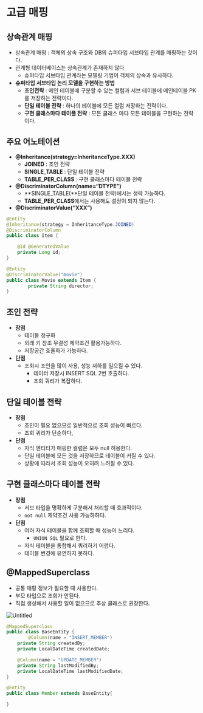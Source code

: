 # 고급 매핑

## 상속관계 매핑

- 상속관계 매핑 : 객체의 상속 구조와 DB의 슈퍼타입 서브타입 관계를 매핑하는 것이다.
- 관계형 데이터베이스는 상속관계가 존재하지 않다
    - 슈퍼타입 서브타입 관계라는 모델링 기법이 객체의 상속과 유사하다.
- **슈퍼타입 서브타입 논리 모델을 구현하는 방법**
    - **조인전략** : 메인 테이블에 구분할 수 있는 컬럼과 서브 테이블에 메인테이블 PK를 저장하는 전략이다.
    - **단일 테이블 전략** : 하나의 테이블에 모든 컬럼 저장하는 전략이다.
    - **구현 클래스마다 테이플 전략** : 모든 클래스 마다 모든 테이블을 구현하는 전략이다.

## 주요 어노테이션

- **@Inheritance(strategy=InheritanceType.XXX)**
    - **JOINED** : 조인 전략
    - **SINGLE_TABLE** : 단일 테이블 전략
    - **TABLE_PER_CLASS** : 구현 클래스마다 테이블 전략
- **@DiscriminatorColumn(name=“DTYPE”)**
    - **SINGLE_TABLE(**단일 테이블 전략)에서는 생략 가능하다.
    - **TABLE_PER_CLASS**에서는 사용해도 설정이 되지 않는다.
- **@DiscriminatorValue(“XXX”)**

```java
@Entity
@Inheritance(strategy = InheritanceType.JOINED)
@DiscriminatorColumn
public class Item {

    @Id @GeneratedValue
    private Long id;
}

@Entity
@DiscriminatorValue("movie")
public class Movie extends Item {
		private String director;
}
```

## 조인 전략

- **장점**
    - 테이블 정규화
    - 외래 키 참조 무결성 제약조건 활용가능하다.
    - 저장공간 효율화가 가능하다.
- **단점**
    - 조회시 조인을 많이 사용, 성능 저하를 일으킬 수 있다.
        - 데이터 저장시 INSERT SQL 2번 호출하다.
        - 조회 쿼리가 복잡하다.

## 단일 테이블 전략

- **장점**
    - 조인이 필요 없으므로 일반적으로 조회 성능이 빠르다.
    - 조회 쿼리가 단순하다,
- **단점**
    - 자식 엔티티가 매핑한 컬럼은 모두 null 허용한다.
    - 단일 테이블에 모든 것을 저장하므로 테이블이 커질 수 있다.
    - 상황에 따라서 조회 성능이 오히려 느려질 수 있다.

## 구현 클래스마다 테이블 전략

- **장점**
    - 서브 타입을 명확하게 구분해서 처리할 때 효과적이다.
    - `not null` 제약조건 사용 가능하하다.
- **단점**
    - 여러 자식 테이블을 함께 조회할 때 성능이 느리다.
        - `UNION SQL` 필요로 한다.
    - 자식 테이블을 통합해서 쿼리하기 어렵다.
    - 테이블 변경에 유연하지 못하다.
    

## @MappedSuperclass

- 공통 매핑 정보가 필요할 때 사용한다.
- 부모 타입으로 조회가 안된다.
- 직접 생성해서 사용할 일이 없으므로 추상 클래스로 권장한다.

![Untitled](https://user-images.githubusercontent.com/106054507/190283466-d0f31f1f-6562-4414-a61a-d84c13a92ec8.png)


```java
@MappedSuperclass
public class BaseEntity {
		@Column(name = "INSERT_MEMBER")
    private String createdBy;
    private LocalDateTime createdDate;

    @Column(name = "UPDATE_MEMBER")
    private String lastModifiedBy;
    private LocalDateTime lastModifiedDate;
}

@Entity
public class Member extends BaseEntity{

}
```
